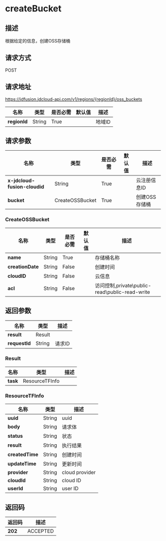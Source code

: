 # createBucket


## 描述
根据给定的信息，创建OSS存储桶

## 请求方式
POST

## 请求地址
https://jdfusion.jdcloud-api.com/v1/regions/{regionId}/oss_buckets

|名称|类型|是否必需|默认值|描述|
|---|---|---|---|---|
|**regionId**|String|True| |地域ID|

## 请求参数
|名称|类型|是否必需|默认值|描述|
|---|---|---|---|---|
|**x-jdcloud-fusion-cloudid**|String|True| |云注册信息ID|
|**bucket**|CreateOSSBucket|True| |创建OSS存储桶|

### CreateOSSBucket
|名称|类型|是否必需|默认值|描述|
|---|---|---|---|---|
|**name**|String|True| |存储桶名称|
|**creationDate**|String|False| |创建时间|
|**cloudID**|String|False| |云信息|
|**acl**|String|False| |访问控制,private\public-read\public-read-write|

## 返回参数
|名称|类型|描述|
|---|---|---|
|**result**|Result| |
|**requestId**|String|请求ID|

### Result
|名称|类型|描述|
|---|---|---|
|**task**|ResourceTFInfo| |
### ResourceTFInfo
|名称|类型|描述|
|---|---|---|
|**uuid**|String|uuid|
|**body**|String|请求体|
|**status**|String|状态|
|**result**|String|执行结果|
|**createdTime**|String|创建时间|
|**updateTime**|String|更新时间|
|**provider**|String|cloud provider|
|**cloudId**|String|cloud ID|
|**userId**|String|user ID|

## 返回码
|返回码|描述|
|---|---|
|**202**|ACCEPTED|
